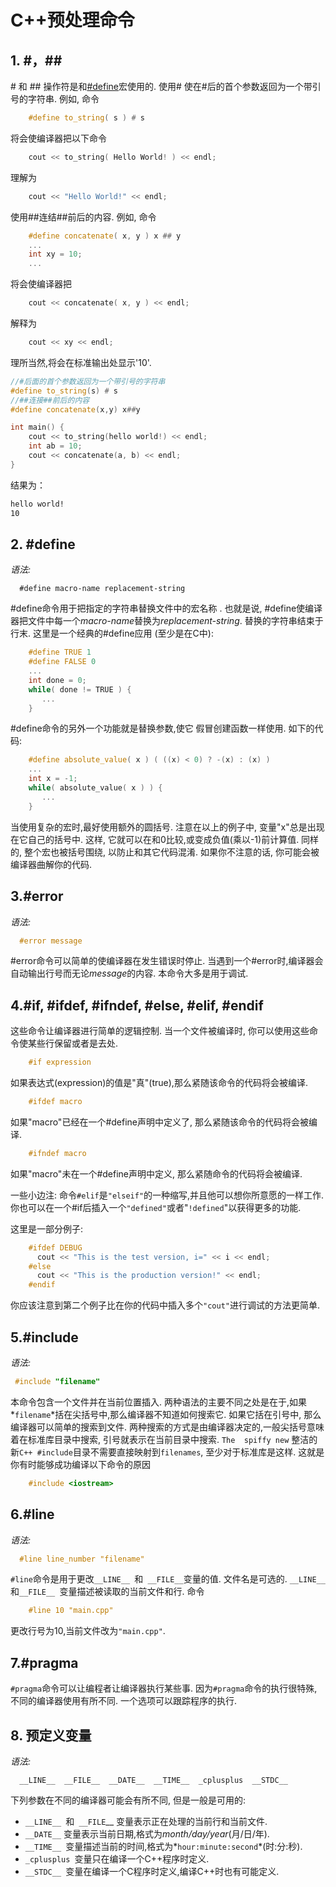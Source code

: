 # C++预处理命令

## 1. #，##

\# 和 ## 操作符是和[#define](#define)宏使用的. 使用# 使在#后的首个参数返回为一个带引号的字符串. 例如,  命令 

```cpp
    #define to_string( s ) # s
```

将会使编译器把以下命令 

```cpp
    cout << to_string( Hello World! ) << endl;
```

理解为 

```cpp
    cout << "Hello World!" << endl;
```

使用##连结##前后的内容. 例如, 命令 

```cpp
    #define concatenate( x, y ) x ## y
    ...
    int xy = 10;
    ...
```

将会使编译器把 

```cpp
    cout << concatenate( x, y ) << endl;
```

解释为 

```cpp
    cout << xy << endl;
```

理所当然,将会在标准输出处显示'10'. 

```cpp
//#后面的首个参数返回为一个带引号的字符串
#define to_string(s) # s
//##连接##前后的内容
#define concatenate(x,y) x##y

int main() {
	cout << to_string(hello world!) << endl;
	int ab = 10;
	cout << concatenate(a, b) << endl;
}
```

结果为：

```sh
hello world!
10
```

## 2. #define 

*语法:*

```
  #define macro-name replacement-string 
```

\#define命令用于把指定的字符串替换文件中的宏名称 . 也就是说,  #define使编译器把文件中每一个*macro-name*替换为*replacement-string*. 替换的字符串结束于行末.  这里是一个经典的#define应用 (至少是在C中): 

```cpp
    #define TRUE 1
    #define FALSE 0
    ...
    int done = 0;
    while( done != TRUE ) {
       ...
    }
```

\#define命令的另外一个功能就是替换参数,使它 假冒创建函数一样使用. 如下的代码: 

```cpp
    #define absolute_value( x ) ( ((x) < 0) ? -(x) : (x) )
    ...
    int x = -1;
    while( absolute_value( x ) ) {
       ...
    }
```

当使用复杂的宏时,最好使用额外的圆括号. 注意在以上的例子中, 变量"x"总是出现在它自己的括号中. 这样,  它就可以在和0比较,或变成负值(乘以-1)前计算值. 同样的, 整个宏也被括号围绕, 以防止和其它代码混淆. 如果你不注意的话, 你可能会被编译器曲解你的代码.

## 3.#error 

*语法:*

```cpp
  #error message 
```

\#error命令可以简单的使编译器在发生错误时停止. 当遇到一个#error时,编译器会自动输出行号而无论*message*的内容.  本命令大多是用于调试. 

## 4.#if, #ifdef, #ifndef, #else, #elif, #endif 

这些命令让编译器进行简单的逻辑控制. 当一个文件被编译时, 你可以使用这些命令使某些行保留或者是去处. 

```cpp
    #if expression
```

如果表达式(expression)的值是"真"(true),那么紧随该命令的代码将会被编译. 

```cpp
    #ifdef macro
```

如果"macro"已经在一个#define声明中定义了, 那么紧随该命令的代码将会被编译. 

```cpp
    #ifndef macro
```

如果"macro"未在一个#define声明中定义, 那么紧随命令的代码将会被编译. 

一些小边注: 命令`#elif`是`"elseif"`的一种缩写,并且他可以想你所意愿的一样工作.  你也可以在一个#if后插入一个`"defined"`或者"`!defined`"以获得更多的功能. 

这里是一部分例子: 

```cpp
    #ifdef DEBUG
      cout << "This is the test version, i=" << i << endl;
    #else
      cout << "This is the production version!" << endl;
    #endif
```

你应该注意到第二个例子比在你的代码中插入多个`"cout"`进行调试的方法更简单. 

## 5.#include 

*语法:*

```cpp
 #include "filename" 
```

本命令包含一个文件并在当前位置插入. 两种语法的主要不同之处是在于,如果*`filename`*括在尖括号中,那么编译器不知道如何搜索它.  如果它括在引号中, 那么编译器可以简单的搜索到文件. 两种搜索的方式是由编译器决定的,一般尖括号意味着在标准库目录中搜索, 引号就表示在当前目录中搜索. `The  spiffy new` 整洁的新`C++ #include`目录不需要直接映射到`filenames`, 至少对于标准库是这样. 这就是你有时能够成功编译以下命令的原因 

```cpp
    #include <iostream>
```

## 6.#line 

*语法:*

```cpp
  #line line_number "filename" 
```

`#line`命令是用于更改`__LINE__ `和` __FILE__`变量的值. 文件名是可选的. `__LINE__ `和` __FILE__  `变量描述被读取的当前文件和行. 命令 

```cpp
    #line 10 "main.cpp"
```

更改行号为10,当前文件改为`"main.cpp"`. 

## 7.#pragma 

`#pragma`命令可以让编程者让编译器执行某些事. 因为`#pragma`命令的执行很特殊,不同的编译器使用有所不同. 一个选项可以跟踪程序的执行.

## 8. 预定义变量 

*语法:*

```
  __LINE__  __FILE__  __DATE__  __TIME__  _cplusplus  __STDC__ 
```

下列参数在不同的编译器可能会有所不同, 但是一般是可用的: 

- `__LINE__ `和` __FILE`__ 变量表示正在处理的当前行和当前文件. 
- `__DATE__` 变量表示当前日期,格式为*month/day/year*(月/日/年). 
- `__TIME__ `变量描述当前的时间,格式为*`hour:minute:second`*(时:分:秒). 
- `_cplusplus `变量只在编译一个C++程序时定义. 
- `__STDC__ `变量在编译一个C程序时定义,编译C++时也有可能定义. 